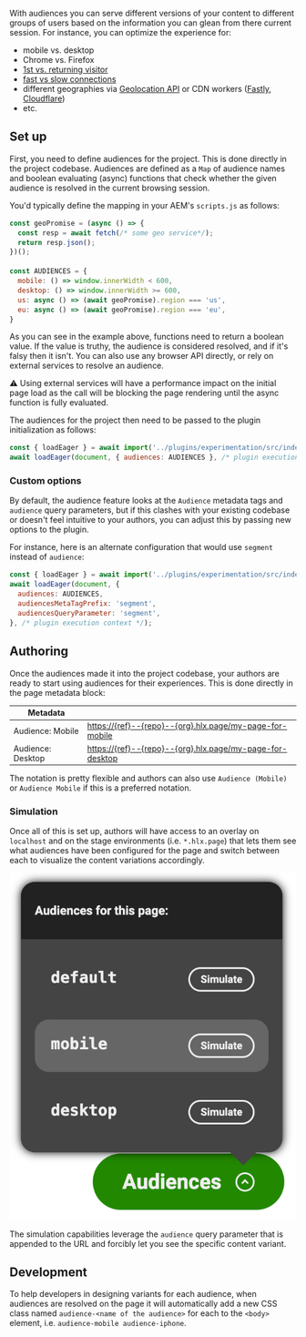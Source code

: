With audiences you can serve different versions of your content to different groups of users based on the information you can glean from there current session. For instance, you can optimize the experience for:
- mobile vs. desktop
- Chrome vs. Firefox
- [1st vs. returning visitor](https://github.com/hlxsites/wknd/blob/main/scripts/scripts.js#L33-L34)
- [fast vs slow connections](https://developer.mozilla.org/en-US/docs/Web/API/NetworkInformation/effectiveType)
- different geographies via [Geolocation API](https://github.com/hlxsites/wknd/blob/main/scripts/scripts.js#L33-L34) or CDN workers ([Fastly](https://www.fastly.com/documentation/reference/vcl/variables/geolocation/), [Cloudflare](https://developers.cloudflare.com/workers/examples/geolocation-hello-world/))
- etc.

## Set up

First, you need to define audiences for the project. This is done directly in the project codebase. Audiences are defined as a `Map` of audience names and boolean evaluating (async) functions that check whether the given audience is resolved in the current browsing session.

You'd typically define the mapping in your AEM's `scripts.js` as follows:
```js
const geoPromise = (async () => {
  const resp = await fetch(/* some geo service*/);
  return resp.json();
})();

const AUDIENCES = {
  mobile: () => window.innerWidth < 600,
  desktop: () => window.innerWidth >= 600,
  us: async () => (await geoPromise).region === 'us',
  eu: async () => (await geoPromise).region === 'eu',
}
```

As you can see in the example above, functions need to return a boolean value. If the value is truthy, the audience is considered resolved, and if it's falsy then it isn't. You can also use any browser API directly, or rely on external services to resolve an audience.

:warning: Using external services will have a performance impact on the initial page load as the call will be blocking the page rendering until the async function is fully evaluated.

The audiences for the project then need to be passed to the plugin initialization as follows:

```js
const { loadEager } = await import('../plugins/experimentation/src/index.js');
await loadEager(document, { audiences: AUDIENCES }, /* plugin execution context */);
```

### Custom options

By default, the audience feature looks at the `Audience` metadata tags and `audience` query parameters, but if this clashes with your existing codebase or doesn't feel intuitive to your authors, you can adjust this by passing new options to the plugin.

For instance, here is an alternate configuration that would use `segment` instead of `audience`:
```js
const { loadEager } = await import('../plugins/experimentation/src/index.js');
await loadEager(document, {
  audiences: AUDIENCES,
  audiencesMetaTagPrefix: 'segment',
  audiencesQueryParameter: 'segment',
}, /* plugin execution context */);
```

## Authoring

Once the audiences made it into the project codebase, your authors are ready to start using audiences for their experiences.
This is done directly in the page metadata block:

| Metadata          |                                                               |
|-------------------|---------------------------------------------------------------|
| Audience: Mobile  | [https://{ref}--{repo}--{org}.hlx.page/my-page-for-mobile]()  |
| Audience: Desktop | [https://{ref}--{repo}--{org}.hlx.page/my-page-for-desktop]() |

The notation is pretty flexible and authors can also use `Audience (Mobile)` or `Audience Mobile` if this is a preferred notation.

### Simulation

Once all of this is set up, authors will have access to an overlay on `localhost` and on the stage environments (i.e. `*.hlx.page`) that lets them see what audiences have been configured for the page and switch between each to visualize the content variations accordingly.

![audience overlay](./images/audiences-overlay.png)

The simulation capabilities leverage the `audience` query parameter that is appended to the URL and forcibly let you see the specific content variant.

## Development

To help developers in designing variants for each audience, when audiences are resolved on the page it will automatically add a new CSS class named `audience-<name of the audience>` for each to the `<body>` element, i.e. `audience-mobile audience-iphone`.
